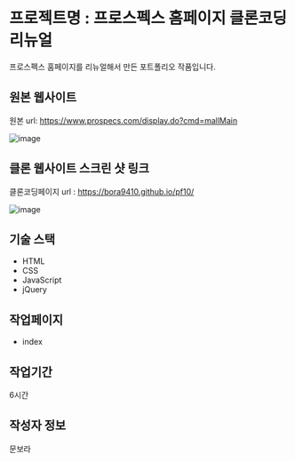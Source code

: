 # 프로젝트명 : 프로스펙스 홈페이지 클론코딩 리뉴얼
프로스펙스 홈페이지를 리뉴얼해서 만든 포트폴리오 작품입니다.

## 원본 웹사이트
원본 url: https://www.prospecs.com/display.do?cmd=mallMain

![image](https://github.com/bora9410/pf10/assets/142555231/d953d6d7-db37-4f31-bdec-35f7d1d20af9)


## 클론 웹사이트 스크린 샷 링크
클론코딩페이지 url : https://bora9410.github.io/pf10/

![image](https://github.com/bora9410/pf10/assets/142555231/fb53f602-c5c9-4b28-89ad-350f8e5afde3)


## 기술 스택
- HTML
- CSS
- JavaScript
- jQuery
 
## 작업페이지
- index
  
## 작업기간
6시간

## 작성자 정보
문보라
